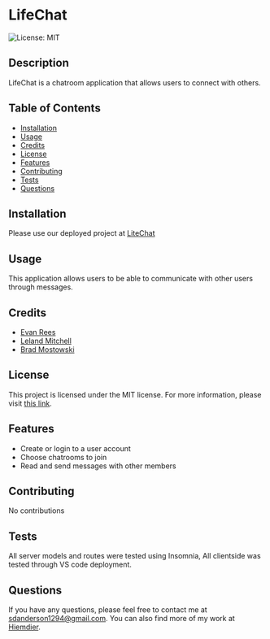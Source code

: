 # LifeChat
![License: MIT](https://img.shields.io/badge/License-MIT-yellow.svg)
## Description
LifeChat is a chatroom application that allows users to connect with others.

## Table of Contents
- [Installation](#installation)
- [Usage](#usage)
- [Credits](#credits)
- [License](#license)
- [Features](#features)
- [Contributing](#contributing)
- [Tests](#tests)
- [Questions](#questions)

## Installation
Please use our deployed project at [LiteChat](https://litechat-cebn.onrender.com)

## Usage
This application allows users to be able to communicate with other users through messages.

## Credits
- [Evan Rees](https://github.com/reesevan)
- [Leland Mitchell](https://github.com/LelandMitchell2)
- [Brad Mostowski](https://github.com/bmostowski1996)

## License
This project is licensed under the MIT license. For more information, please visit [this link](https://opensource.org/licenses/MIT).

## Features
- Create or login to a user account
- Choose chatrooms to join
- Read and send messages with other members

## Contributing
No contributions

## Tests
All server models and routes were tested using Insomnia, All clientside was tested through VS code deployment.

## Questions
If you have any questions, please feel free to contact me at sdanderson1294@gmail.com. You can also find more of my work at [Hiemdier](https://github.com/Hiemdier).
